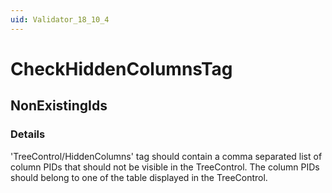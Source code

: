 ```yaml
---
uid: Validator_18_10_4
---
```


# CheckHiddenColumnsTag

## NonExistingIds

<!-- Description, Properties, ... sections are auto-generated. -->
<!-- REPLACE ME AUTO-GENERATION -->

### Details

'TreeControl/HiddenColumns' tag should contain a comma separated list of column PIDs that should not be visible in the TreeControl.
The column PIDs should belong to one of the table displayed in the TreeControl.

<!-- Uncomment to add example code -->
<!--### Example code-->
